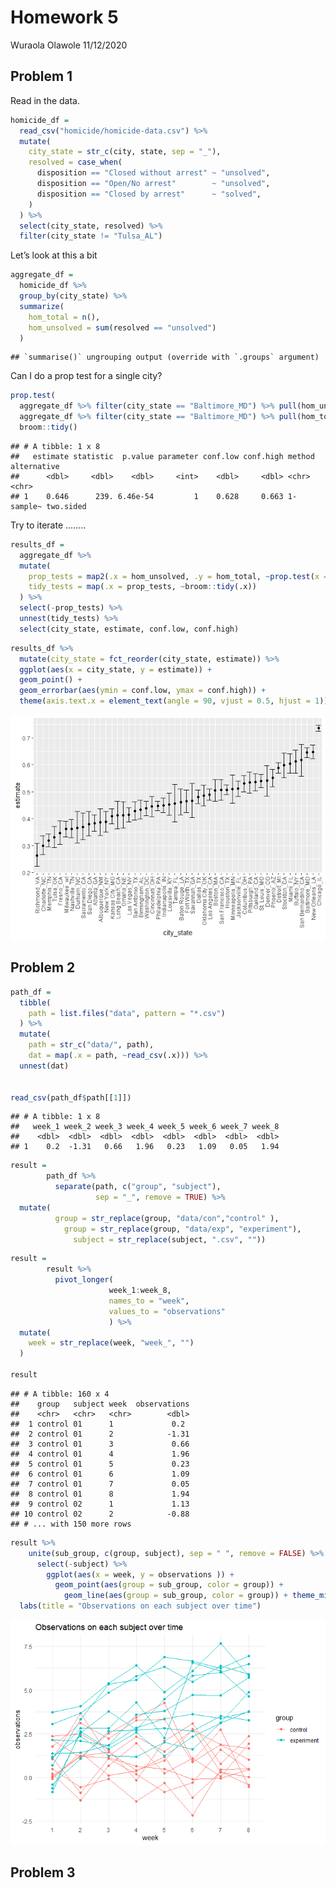 Homework 5
================
Wuraola Olawole
11/12/2020

## Problem 1

Read in the data.

``` r
homicide_df = 
  read_csv("homicide/homicide-data.csv") %>% 
  mutate(
    city_state = str_c(city, state, sep = "_"),
    resolved = case_when(
      disposition == "Closed without arrest" ~ "unsolved",
      disposition == "Open/No arrest"        ~ "unsolved",
      disposition == "Closed by arrest"      ~ "solved",
    )
  ) %>% 
  select(city_state, resolved) %>% 
  filter(city_state != "Tulsa_AL")
```

Let’s look at this a bit

``` r
aggregate_df = 
  homicide_df %>% 
  group_by(city_state) %>% 
  summarize(
    hom_total = n(),
    hom_unsolved = sum(resolved == "unsolved")
  )
```

    ## `summarise()` ungrouping output (override with `.groups` argument)

Can I do a prop test for a single city?

``` r
prop.test(
  aggregate_df %>% filter(city_state == "Baltimore_MD") %>% pull(hom_unsolved), 
  aggregate_df %>% filter(city_state == "Baltimore_MD") %>% pull(hom_total)) %>% 
  broom::tidy()
```

    ## # A tibble: 1 x 8
    ##   estimate statistic  p.value parameter conf.low conf.high method    alternative
    ##      <dbl>     <dbl>    <dbl>     <int>    <dbl>     <dbl> <chr>     <chr>      
    ## 1    0.646      239. 6.46e-54         1    0.628     0.663 1-sample~ two.sided

Try to iterate ……..

``` r
results_df = 
  aggregate_df %>% 
  mutate(
    prop_tests = map2(.x = hom_unsolved, .y = hom_total, ~prop.test(x = .x, n = .y)),
    tidy_tests = map(.x = prop_tests, ~broom::tidy(.x))
  ) %>% 
  select(-prop_tests) %>% 
  unnest(tidy_tests) %>% 
  select(city_state, estimate, conf.low, conf.high)
```

``` r
results_df %>% 
  mutate(city_state = fct_reorder(city_state, estimate)) %>% 
  ggplot(aes(x = city_state, y = estimate)) +
  geom_point() + 
  geom_errorbar(aes(ymin = conf.low, ymax = conf.high)) + 
  theme(axis.text.x = element_text(angle = 90, vjust = 0.5, hjust = 1))
```

![](p8105_wo2179_HW5_files/figure-gfm/unnamed-chunk-5-1.png)<!-- -->

## Problem 2

``` r
path_df = 
  tibble(
    path = list.files("data", pattern = "*.csv")
  ) %>% 
  mutate(
    path = str_c("data/", path),
    dat = map(.x = path, ~read_csv(.x))) %>%
  unnest(dat)


read_csv(path_df$path[[1]])
```

    ## # A tibble: 1 x 8
    ##   week_1 week_2 week_3 week_4 week_5 week_6 week_7 week_8
    ##    <dbl>  <dbl>  <dbl>  <dbl>  <dbl>  <dbl>  <dbl>  <dbl>
    ## 1    0.2  -1.31   0.66   1.96   0.23   1.09   0.05   1.94

``` r
result =
        path_df %>%
          separate(path, c("group", "subject"), 
                   sep = "_", remove = TRUE) %>%
  mutate(
          group = str_replace(group, "data/con","control" ),
            group = str_replace(group, "data/exp", "experiment"),
              subject = str_replace(subject, ".csv", ""))
```

``` r
result =
        result %>%
          pivot_longer(
                      week_1:week_8,
                      names_to = "week",
                      values_to = "observations"
                      ) %>%
  mutate(
    week = str_replace(week, "week_", "")
  )
  
result          
```

    ## # A tibble: 160 x 4
    ##    group   subject week  observations
    ##    <chr>   <chr>   <chr>        <dbl>
    ##  1 control 01      1             0.2 
    ##  2 control 01      2            -1.31
    ##  3 control 01      3             0.66
    ##  4 control 01      4             1.96
    ##  5 control 01      5             0.23
    ##  6 control 01      6             1.09
    ##  7 control 01      7             0.05
    ##  8 control 01      8             1.94
    ##  9 control 02      1             1.13
    ## 10 control 02      2            -0.88
    ## # ... with 150 more rows

``` r
result %>%
    unite(sub_group, c(group, subject), sep = " ", remove = FALSE) %>%
      select(-subject) %>%
        ggplot(aes(x = week, y = observations )) +
          geom_point(aes(group = sub_group, color = group)) +
            geom_line(aes(group = sub_group, color = group)) + theme_minimal() +
  labs(title = "Observations on each subject over time")
```

![](p8105_wo2179_HW5_files/figure-gfm/unnamed-chunk-9-1.png)<!-- -->

## Problem 3
